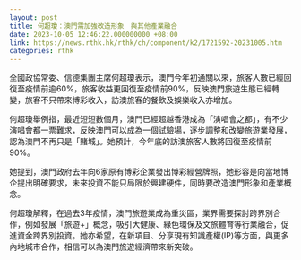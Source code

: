 ```yaml
---
layout: post
title: 何超瓊：澳門需加強改造形象　與其他產業融合
date: 2023-10-05 12:46:22.000000000 +08:00
link: https://news.rthk.hk/rthk/ch/component/k2/1721592-20231005.htm
categories: rthk
---
```


全國政協常委、信德集團主席何超瓊表示，澳門今年初通關以來，旅客人數已經回復至疫情前逾60%，旅客收益更回復至疫情前90%，反映澳門旅遊生態已經轉變，旅客不只帶來博彩收入，訪澳旅客的餐飲及娛樂收入亦增加。

何超瓊舉例指，最近短短數個月，澳門已經超越香港成為「演唱會之都」，有不少演唱會都一票難求，反映澳門可以成為一個試驗場，逐步調整和改變旅遊業發展，認為澳門不再只是「賭城」。她預計，今年底的訪澳旅客人數將回復至疫情前90%。

她提到，澳門政府去年向6家原有博彩企業發出博彩經營牌照，她形容是向當地博企提出明確要求，未來投資不能只局限於興建硬件，同時要改造澳門形象和產業概念。

何超瓊解釋，在過去3年疫情，澳門旅遊業成為重災區，業界需要探討跨界別合作，例如發展「旅遊+」概念，吸引大健康、綠色環保及文旅體育等行業融合，促進資金跨界別投資。她亦希望，在新項目、分享現有知識產權(IP)等方面，與更多內地城市合作，相信可以為澳門旅遊經濟帶來新突破。
